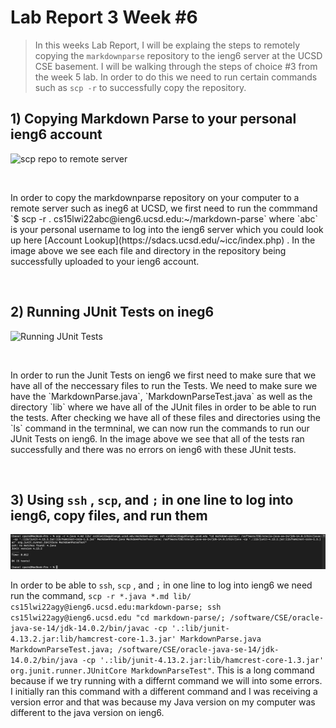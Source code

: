 # Lab Report 3 Week #6
 > In this weeks Lab Report, I will be explaing the steps to remotely copying the `markdownparse` repository to the ieng6 server at the UCSD CSE basement. I will be walking through the steps of choice #3 from the week 5 lab. In order to do this we need to run certain commands such as `scp -r` to successfully copy the repository.


## 1) Copying Markdown Parse to your personal ieng6 account

![scp repo to remote server](https://user-images.githubusercontent.com/86133628/153771294-976c5d82-8850-4988-bcaa-865caad4ed5b.png)
<p>&nbsp;</p>
In order to copy the markdownparse repository on your computer to a remote server such as ineg6 at UCSD, we first need to run the commmand `$ scp -r . cs15lwi22abc@ieng6.ucsd.edu:~/markdown-parse` where `abc` is your personal username to log into the ieng6 server which you could look up here 
[Account Lookup](https://sdacs.ucsd.edu/~icc/index.php) . In the image above we see each file and directory in the repository being successfully uploaded to your ieng6 account.

<p>&nbsp;</p>



## 2) Running JUnit Tests on ineg6

![Running JUnit Tests](https://user-images.githubusercontent.com/86133628/153771339-c6f43e7b-0a49-4a5f-9408-99d5a19081f0.png)
<p>&nbsp;</p>
In order to run the Junit Tests on ieng6 we first need to make sure that we have all of the neccessary files to run the Tests. We need to make sure we have the `MarkdownParse.java`, `MarkdownParseTest.java` as well as the directory `lib` where we have all of the JUnit files in order to be able to run the tests. After checking we have all of these files and directories using the `ls` command in the termninal, we can now run the commands to run our JUnit Tests on ieng6. In the image above we see that all of the tests ran successfully and there was no errors on ieng6 with these JUnit tests.

<p>&nbsp;</p>

## 3) Using `ssh` , `scp`, and `;` in one line to log into ieng6, copy files, and run them
![One command](Screenshot_scp_ssh_onecommand.png)

In order to be able to `ssh`, `scp` , and `;` in one line to log into ieng6 we need run the command, `scp -r *.java *.md lib/ cs15lwi22agy@ieng6.ucsd.edu:markdown-parse; ssh cs15lwi22agy@ieng6.ucsd.edu "cd markdown-parse/; /software/CSE/oracle-java-se-14/jdk-14.0.2/bin/javac -cp '.:lib/junit-4.13.2.jar:lib/hamcrest-core-1.3.jar' MarkdownParse.java MarkdownParseTest.java; /software/CSE/oracle-java-se-14/jdk-14.0.2/bin/java -cp '.:lib/junit-4.13.2.jar:lib/hamcrest-core-1.3.jar' org.junit.runner.JUnitCore MarkdownParseTest"`. This is a long command because if we try running with a differnt command we will into some errors. I initially ran this command with a different command and I was receiving a version error and that was because my Java version on my computer was different to the java version on ieng6.